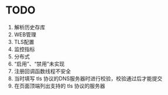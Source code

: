 # TODO

1. 解析历史存库
2. WEB管理
3. TLS配置
4. 监控指标
5. 分布式
6. “启用”、“禁用”未实现
7. 注册回调函数线程不安全
8. 当时填写 tls 协议的DNS服务器时进行校验，校验通过后才能提交
9. 在页面顶端列出支持的 tls 协议的服务器

